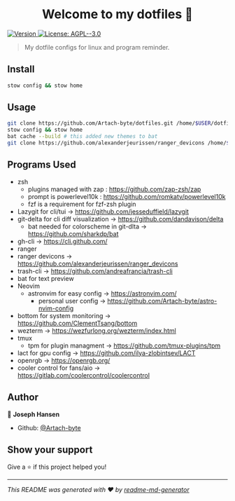 <h1 align="center">Welcome to my dotfiles 👋</h1>
<p>
  <a href="https://www.npmjs.com/package/dotfiles" target="_blank">
    <img alt="Version" src="https://img.shields.io/npm/v/dotfiles.svg">
  </a>
  <a href="#" target="_blank">
    <img alt="License: AGPL--3.0" src="https://img.shields.io/badge/License-AGPL--3.0-yellow.svg" />
  </a>
</p>

> My dotfile configs for linux and program reminder.

## Install

```sh
stow config && stow home
```

## Usage

```sh
git clone https://github.com/Artach-byte/dotfiles.git /home/$USER/dotfiles && cd /home/$USER/dotfiles
stow config && stow home
bat cache --build # this added new themes to bat
git clone https://github.com/alexanderjeurissen/ranger_devicons /home/$USER/.config/ranger/plugins/ranger_devicons #adds icons for ranger
```

## Programs Used
- zsh
    - plugins managed with zap : https://github.com/zap-zsh/zap
    - prompt is powerlevel10k : https://github.com/romkatv/powerlevel10k
    - fzf is a requirement for fzf-zsh plugin
- Lazygit for cli/tui -> https://github.com/jesseduffield/lazygit
- git-delta for cli diff visualization -> https://github.com/dandavison/delta
    - bat needed for colorscheme in git-dlta -> https://github.com/sharkdp/bat
- gh-cli -> https://cli.github.com/
- ranger
 - ranger devicons -> https://github.com/alexanderjeurissen/ranger_devicons
 - trash-cli -> https://github.com/andreafrancia/trash-cli
- bat for text preview
- Neovim
    - astronvim for easy config -> https://astronvim.com/
        - personal user config -> https://github.com/Artach-byte/astro-nvim-config
- bottom for system monitoring -> https://github.com/ClementTsang/bottom
- wezterm -> https://wezfurlong.org/wezterm/index.html
- tmux
  - tpm for plugin managment -> https://github.com/tmux-plugins/tpm
- lact for gpu config -> https://github.com/ilya-zlobintsev/LACT
- openrgb -> https://openrgb.org/ 
- cooler control for fans/aio -> https://gitlab.com/coolercontrol/coolercontrol

## Author

👤 **Joseph Hansen**

* Github: [@Artach-byte](https://github.com/Artach-byte)

## Show your support

Give a ⭐️ if this project helped you!

***
_This README was generated with ❤️ by [readme-md-generator](https://github.com/kefranabg/readme-md-generator)_
